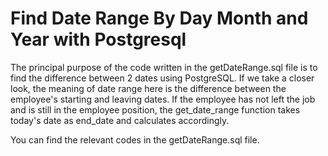 # Find Date Range By Day Month and Year with Postgresql


The principal purpose of the code written in the getDateRange.sql file is to find the difference between 2 dates using PostgreSQL.
If we take a closer look, the meaning of date range here is the difference between the employee's starting and leaving dates. If the employee has not left the job and is still in the employee position, the get_date_range function takes today's date as end_date and calculates accordingly.

You can find the relevant codes in the getDateRange.sql file.
